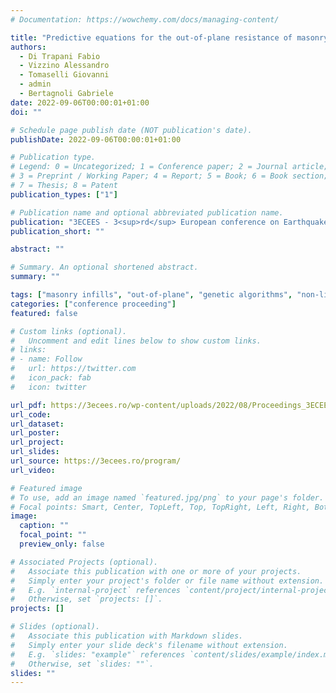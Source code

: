 ```yaml
---
# Documentation: https://wowchemy.com/docs/managing-content/

title: "Predictive equations for the out‐of-plane resistance of masonry infills in RC frames by a data‐driven approach"
authors:
  - Di Trapani Fabio
  - Vizzino Alessandro
  - Tomaselli Giovanni 
  - admin
  - Bertagnoli Gabriele
date: 2022-09-06T00:00:01+01:00
doi: ""

# Schedule page publish date (NOT publication's date).
publishDate: 2022-09-06T00:00:01+01:00

# Publication type.
# Legend: 0 = Uncategorized; 1 = Conference paper; 2 = Journal article;
# 3 = Preprint / Working Paper; 4 = Report; 5 = Book; 6 = Book section;
# 7 = Thesis; 8 = Patent
publication_types: ["1"]

# Publication name and optional abbreviated publication name.
publication: "3ECEES - 3<sup>rd</sup> European conference on Earthquake Engineering and Seismology, 4<sup>th</sup>-9<sup>th</sup> September 2022 | Bucharest (Romania)"
publication_short: ""

abstract: ""

# Summary. An optional shortened abstract.
summary: ""

tags: ["masonry infills", "out-of-plane", "genetic algorithms", "non-linear data fitting", "multivariate analysis"]
categories: ["conference proceeding"]
featured: false

# Custom links (optional).
#   Uncomment and edit lines below to show custom links.
# links:
# - name: Follow
#   url: https://twitter.com
#   icon_pack: fab
#   icon: twitter

url_pdf: https://3ecees.ro/wp-content/uploads/2022/08/Proceedings_3ECEES_2022.pdf
url_code:
url_dataset:
url_poster:
url_project:
url_slides:
url_source: https://3ecees.ro/program/
url_video:

# Featured image
# To use, add an image named `featured.jpg/png` to your page's folder. 
# Focal points: Smart, Center, TopLeft, Top, TopRight, Left, Right, BottomLeft, Bottom, BottomRight.
image:
  caption: ""
  focal_point: ""
  preview_only: false

# Associated Projects (optional).
#   Associate this publication with one or more of your projects.
#   Simply enter your project's folder or file name without extension.
#   E.g. `internal-project` references `content/project/internal-project/index.md`.
#   Otherwise, set `projects: []`.
projects: []

# Slides (optional).
#   Associate this publication with Markdown slides.
#   Simply enter your slide deck's filename without extension.
#   E.g. `slides: "example"` references `content/slides/example/index.md`.
#   Otherwise, set `slides: ""`.
slides: ""
---
```

